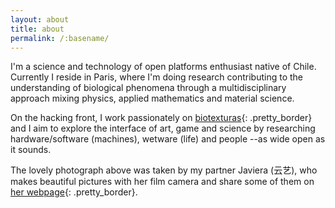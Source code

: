 ```yaml
---
layout: about
title: about
permalink: /:basename/
---
```

I'm a science and technology of open platforms enthusiast native of Chile. Currently I reside in Paris, where I'm doing research contributing to the understanding of biological phenomena through a multidisciplinary approach mixing physics, applied mathematics and material science.

On the hacking front, I work passionately on [biotexturas][1]{: .pretty_border} and I aim to explore the interface of art, game and science by researching hardware/software (machines), wetware (life) and people --as wide open as it sounds.

The lovely photograph above was taken by my partner Javiera (云艺), who makes beautiful pictures with her film camera and share some of them on [her webpage](https://jpaz.me){: .pretty_border}.

[1]: https://biotexturas.org "Collective of intelligent people, machines, and ecosystems"
